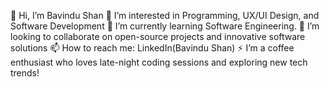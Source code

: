 👋 Hi, I’m Bavindu Shan
👀 I’m interested in Programming, UX/UI Design, and Software Development
🌱 I’m currently learning Software Engineering.
💞️ I’m looking to collaborate on open-source projects and innovative software solutions
📫 How to reach me: LinkedIn(Bavindu Shan)
⚡ I’m a coffee enthusiast who loves late-night coding sessions and exploring new tech trends!

<!---
bavindushan/bavindushan is a ✨ special ✨ repository because its `README.md` (this file) appears on your GitHub profile.
You can click the Preview link to take a look at your changes.
--->
